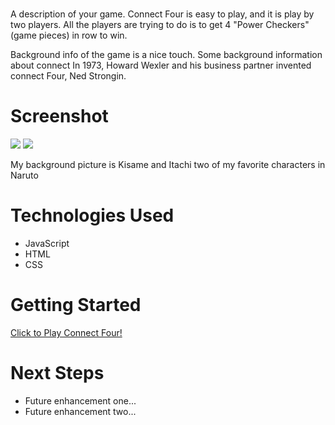 # <MY game title is Connect Four >

A description of your game.
Connect Four is easy to play, and it is play by two players. All the players are trying to do is to get 4 "Power Checkers" (game pieces) in row to win.

Background info of the game is a nice touch.
Some background information about connect
In 1973,  Howard Wexler and his business partner invented connect Four, Ned Strongin. 


# Screenshot

<img src="https://i.imgur.com/xgwkf5A.jpg">
<img src="https://i.imgur.com/1f5Ngu6.jpg">

My background picture is Kisame and Itachi two of my favorite characters in Naruto
# Technologies Used

- JavaScript
- HTML
- CSS


# Getting Started

[Click to Play Connect Four!](https://kensloe.github.io/ConnectFour/)

# Next Steps

- Future enhancement one...
- Future enhancement two... 
